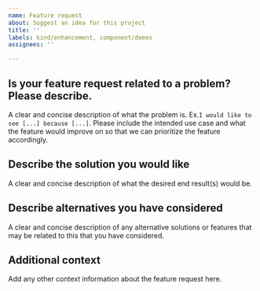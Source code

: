 ```yaml
---
name: Feature request
about: Suggest an idea for this project
title: ''
labels: kind/enhancement, component/demos
assignees: ''

---
```


## Is your feature request related to a problem? Please describe.

A clear and concise description of what the problem is. Ex.`I would like to see [...] because [...]`.
Please include the intended use case and what the feature would improve on so that we can prioritize
the feature accordingly.

## Describe the solution you would like

A clear and concise description of what the desired end result(s) would be.

## Describe alternatives you have considered

A clear and concise description of any alternative solutions or features that may be related to this that
you have considered.

## Additional context

Add any other context information about the feature request here.
